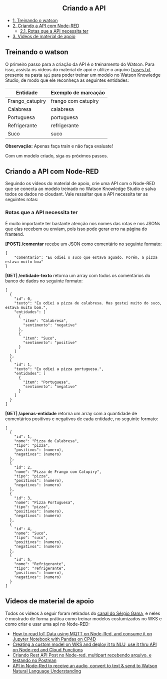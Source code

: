 <h2 align="center">
  Criando a API
</h2>

- [1. Treinando o watson](#treinando-o-watson)
- [2. Criando a API com Node-RED](#criando-a-api-com-node-red)
  - [2.1. Rotas que a API necessita ter](#rotas-que-a-api-necessita-ter)
- [3. Videos de material de apoio](#videos-de-material-de-apoio)

## Treinando o watson

O primeiro passo para a criação da API é o treinamento do Watson. Para isso, assista os vídeos do material de apoi e utilize o arquivo [frases.txt](https://github.com/gabriel-fz/Fiorese-Lab-I/blob/master/api/frases.txt) presente na pasta `api` para poder treinar um modelo no Watson Knowledge Studio, de modo que ele reconheça as seguintes entidades:

<div align="center">

| Entidade        | Exemplo de marcação |
| --------------- | ------------------- |
| Frango_catupiry | frango com catupiry |
| Calabresa       | calabresa           |
| Portuguesa      | portuguesa          |
| Refrigerante    | refrigerante        |
| Suco            | suco                |

</div>

**Observação:** Apenas faça train e não faça evaluate!

Com um modelo criado, siga os próximos passos.

## Criando a API com Node-RED

Seguindo os vídeos do material de apoio, crie uma API com o Node-RED que se conecta ao modelo treinado no Watson Knowledge Studio e salva todos os dados no cloudant. Vale ressaltar que a API necessita ter as seguintes rotas:

### Rotas que a API necessita ter

É muito importante ter bastante atenção nos nomes das rotas e nos JSONs que elas recebem ou enviam, pois isso pode gerar erro na página do frantend.

**[POST] /comentar** recebe um JSON como comentário no seguinte formato:

```
{
	"comentario": "Eu odiei o suco que estava aguado. Porém, a pizza estava muito boa"
}
```

**[GET] /entidade-texto** retorna um array com todos os comentários do banco de dados no seguinte formato:

```
[
  {
    "id": 0,
    "texto": "Eu odiei a pizza de calabresa. Mas gostei muito do suco, estava muito bom.",
    "entidades": [
      {
        "item": "Calabresa",
        "sentimento": "negative"
      },
      {
        "item": "Suco",
        "sentimento": "positive"
      }
    ]
  },
  {
    "id": 1,
    "texto": "Eu odiei a pizza portuguesa.",
    "entidades": [
      {
        "item": "Portuguesa",
        "sentimento": "negative"
      }
    ]
  }
]
```

**[GET] /apenas-entidade** retorna um array com a quantidade de comentários positivos e negativos de cada entidade, no seguinte formato:

```
[
  {
    "id": 1,
    "nome": "Pizza de Calabresa",
    "tipo": "pizza",
    "positivos": (numero),
    "negativos": (numero)
  },
  {
    "id": 2,
    "nome": "Pizza de Frango com Catupiry",
    "tipo": "pizza",
    "positivos": (numero),
    "negativos": (numero)
  },
  {
    "id": 3,
    "nome": "Pizza Portuguesa",
    "tipo": "pizza",
    "positivos": (numero),
    "negativos": (numero)
  },
  {
    "id": 4,
    "nome": "Suco",
    "tipo": "suco",
    "positivos": (numero),
    "negativos": (numero)
  },
  {
    "id": 5,
    "nome": "Refrigerante",
    "tipo": "refrigerante",
    "positivos": (numero),
    "negativos": (numero)
  }
]
```

## Videos de material de apoio

Todos os vídeos à seguir foram retirados do [canal do Sérgio Gama](https://www.youtube.com/c/SergioGama/featured), e neles é mostrado de forma prática como treinar modelos costumizados no WKS e como criar e usar uma api no Node-RED:

- [How to read IoT Data using MQTT on Node-Red, and consume it on Jupyter Notebook with Pandas on CP4D](https://www.youtube.com/watch?v=yT_DIEu6uzA&t=1121s&ab_channel=SergioGama)
- [Creating a custom model on WKS and deploy it to NLU, use it thru API on Node-red and Cloud Functions](https://www.youtube.com/watch?v=Nqyd5rJ0KJU&t=1599s&ab_channel=SergioGama)
- [Criando Rest API Post no Node-red, multipart recebendo arquivo, e testando no Postman](https://www.youtube.com/watch?v=QQt9lZF4SQQ&t=327s&ab_channel=SergioGama)
- [API in Node-Red to receive an audio, convert to text & send to Watson Natural Language Understanding](https://www.youtube.com/watch?v=UyPVl7epAnU&t=87s&ab_channel=SergioGama)

